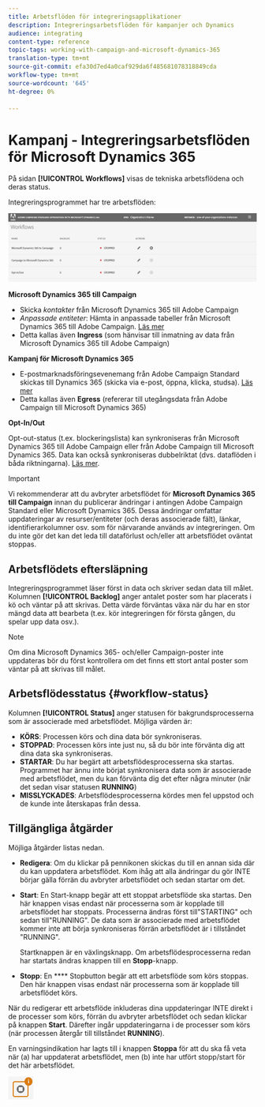 ```yaml
---
title: Arbetsflöden för integreringsapplikationer
description: Integreringsarbetsflöden för kampanjer och Dynamics
audience: integrating
content-type: reference
topic-tags: working-with-campaign-and-microsoft-dynamics-365
translation-type: tm+mt
source-git-commit: efa30d7ed4a0caf929da6f485681078318849cda
workflow-type: tm+mt
source-wordcount: '645'
ht-degree: 0%

---
```



# Kampanj - Integreringsarbetsflöden för Microsoft Dynamics 365

På sidan **[!UICONTROL Workflows]** visas de tekniska arbetsflödena och deras status.

Integreringsprogrammet har tre arbetsflöden:

![](assets/do-not-localize/d365-to-acs-ui-page-workflows.png)

**Microsoft Dynamics 365 till Campaign**
* Skicka *kontakter* från Microsoft Dynamics 365 till Adobe Campaign
* *Anpassade entiteter*: Hämta in anpassade tabeller från Microsoft Dynamics 365 till Adobe Campaign. [Läs mer](../../integrating/using/d365-acs-using-the-integration.md#data-flows)
* Detta kallas även **Ingress** (som hänvisar till inmatning av data från Microsoft Dynamics 365 till Adobe Campaign)

**Kampanj för Microsoft Dynamics 365**
* E-postmarknadsföringsevenemang från Adobe Campaign Standard skickas till Dynamics 365 (skicka via e-post, öppna, klicka, studsa). [Läs mer](../../integrating/using/d365-acs-using-the-integration.md#email-marketing-event-flow)
* Detta kallas även **Egress** (refererar till utegångsdata från Adobe Campaign till Microsoft Dynamics 365)

**Opt-In/Out**

Opt-out-status (t.ex. blockeringslista) kan synkroniseras från Microsoft Dynamics 365 till Adobe Campaign eller från Adobe Campaign till Microsoft Dynamics 365. Data kan också synkroniseras dubbelriktat (dvs. dataflöden i båda riktningarna). [Läs mer](../../integrating/using/d365-acs-self-service-app-data-sync.md#opt-in-out-wf).

>[!IMPORTANT]
>
>Vi rekommenderar att du avbryter arbetsflödet för **Microsoft Dynamics 365 till Campaign** innan du publicerar ändringar i antingen Adobe Campaign Standard eller Microsoft Dynamics 365. Dessa ändringar omfattar uppdateringar av resurser/entiteter (och deras associerade fält), länkar, identifierarkolumner osv. som för närvarande används av integreringen. Om du inte gör det kan det leda till dataförlust och/eller att arbetsflödet oväntat stoppas.

## Arbetsflödets eftersläpning

Integreringsprogrammet läser först in data och skriver sedan data till målet. Kolumnen **[!UICONTROL Backlog]** anger antalet poster som har placerats i kö och väntar på att skrivas. Detta värde förväntas växa när du har en stor mängd data att bearbeta (t.ex. kör integreringen för första gången, du spelar upp data osv.).

>[!NOTE]
>Om dina Microsoft Dynamics 365- och/eller Campaign-poster inte uppdateras bör du först kontrollera om det finns ett stort antal poster som väntar på att skrivas till målet.


## Arbetsflödesstatus {#workflow-status}

Kolumnen **[!UICONTROL Status]** anger statusen för bakgrundsprocesserna som är associerade med arbetsflödet. Möjliga värden är:

* **KÖRS**: Processen körs och dina data bör synkroniseras.
* **STOPPAD**: Processen körs inte just nu, så du bör inte förvänta dig att dina data ska synkroniseras.
* **STARTAR**: Du har begärt att arbetsflödesprocesserna ska startas. Programmet har ännu inte börjat synkronisera data som är associerade med arbetsflödet, men du kan förvänta dig det efter några minuter (när det sedan visar statusen **RUNNING**)
* **MISSLYCKADES**: Arbetsflödesprocesserna kördes men fel uppstod och de kunde inte återskapas från dessa.

## Tillgängliga åtgärder

Möjliga åtgärder listas nedan.

* **Redigera**: Om du klickar på pennikonen skickas du till en annan sida där du kan uppdatera arbetsflödet. Kom ihåg att alla ändringar du gör INTE börjar gälla förrän du avbryter arbetsflödet och sedan startar om det.

* **Start**: En Start-knapp begär att ett stoppat arbetsflöde ska startas. Den här knappen visas endast när processerna som är kopplade till arbetsflödet har stoppats. Processerna ändras först till&quot;STARTING&quot; och sedan till&quot;RUNNING&quot;. De data som är associerade med arbetsflödet kommer inte att börja synkroniseras förrän arbetsflödet är i tillståndet &quot;RUNNING&quot;.

   Startknappen är en växlingsknapp. Om arbetsflödesprocesserna redan har startats ändras knappen till en **Stopp**-knapp.

* **Stopp**: En  **** Stopbutton begär att ett arbetsflöde som körs stoppas. Den här knappen visas endast när processerna som är kopplade till arbetsflödet körs.

När du redigerar ett arbetsflöde inkluderas dina uppdateringar INTE direkt i de processer som körs, förrän du avbryter arbetsflödet och sedan klickar på knappen **Start**. Därefter ingår uppdateringarna i de processer som körs (när processen återgår till tillståndet **RUNNING**).

En varningsindikation har lagts till i knappen **Stoppa** för att du ska få veta när (a) har uppdaterat arbetsflödet, men (b) inte har utfört stopp/start för det här arbetsflödet.

![](assets/do-not-localize/d365-to-acs-icon-stop-with-changes.png)
